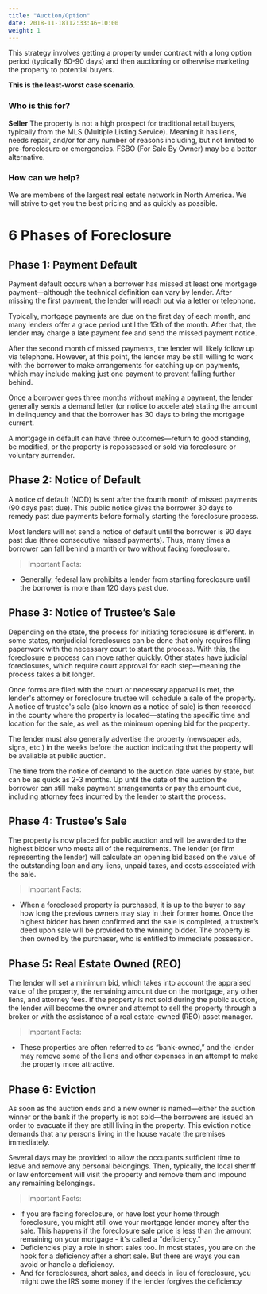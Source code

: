 ```yaml
---
title: "Auction/Option"
date: 2018-11-18T12:33:46+10:00
weight: 1
---
```


This strategy involves getting a property under contract with a long option period (typically 60-90 days) and then auctioning or otherwise marketing the property to potential buyers.

**This is the least-worst case scenario.**

### Who is this for?

**Seller**
 The property is not a high prospect for traditional retail buyers, typically from the MLS (Multiple Listing Service). Meaning it has liens, needs repair, and/or for any number of reasons including, but not limited to pre-foreclosure or emergencies. FSBO (For Sale By Owner) may be a better alternative.

### How can we help?
We are members of the largest real estate network in North America. We will strive to get you the best pricing and as quickly as possible.


# 6 Phases of Foreclosure

## Phase 1: Payment Default
Payment default occurs when a borrower has missed at least one mortgage payment—although the technical definition can vary by lender. After missing the first payment, the lender will reach out via a letter or telephone.

Typically, mortgage payments are due on the first day of each month, and many lenders offer a grace period until the 15th of the month. After that, the lender may charge a late payment fee and send the missed payment notice.

After the second month of missed payments, the lender will likely follow up via telephone. However, at this point, the lender may be still willing to work with the borrower to make arrangements for catching up on payments, which may include making just one payment to prevent falling further behind.

Once a borrower goes three months without making a payment, the lender generally sends a demand letter (or notice to accelerate) stating the amount in delinquency and that the borrower has 30 days to bring the mortgage current.

A mortgage in default can have three outcomes—return to good standing, be modified, or the property is repossessed or sold via foreclosure or voluntary surrender.

## Phase 2: Notice of Default
A notice of default (NOD) is sent after the fourth month of missed payments (90 days past due). This public notice gives the borrower 30 days to remedy past due payments before formally starting the foreclosure process.

Most lenders will not send a notice of default until the borrower is 90 days past due (three consecutive missed payments). Thus, many times a borrower can fall behind a month or two without facing foreclosure.

> Important Facts:
- Generally, federal law prohibits a lender from starting foreclosure until the borrower is more than 120 days past due.

## Phase 3: Notice of Trustee’s Sale
Depending on the state, the process for initiating foreclosure is different. In some states, nonjudicial foreclosures can be done that only requires filing paperwork with the necessary court to start the process. With this, the foreclosure e process can move rather quickly. Other states have judicial foreclosures, which require court approval for each step—meaning the process takes a bit longer.

Once forms are filed with the court or necessary approval is met, the lender's attorney or foreclosure trustee will schedule a sale of the property. A notice of trustee's sale (also known as a notice of sale) is then recorded in the county where the property is located—stating the specific time and location for the sale, as well as the minimum opening bid for the property.

The lender must also generally advertise the property (newspaper ads, signs, etc.) in the weeks before the auction indicating that the property will be available at public auction.

The time from the notice of demand to the auction date varies by state, but can be as quick as 2-3 months. Up until the date of the auction the borrower can still make payment arrangements or pay the amount due, including attorney fees incurred by the lender to start the process.

## Phase 4: Trustee’s Sale
The property is now placed for public auction and will be awarded to the highest bidder who meets all of the requirements. The lender (or firm representing the lender) will calculate an opening bid based on the value of the outstanding loan and any liens, unpaid taxes, and costs associated with the sale.

> Important Facts:
- When a foreclosed property is purchased, it is up to the buyer to say how long the previous owners may stay in their former home.
Once the highest bidder has been confirmed and the sale is completed, a trustee’s deed upon sale will be provided to the winning bidder. The property is then owned by the purchaser, who is entitled to immediate possession.

## Phase 5: Real Estate Owned (REO)
The lender will set a minimum bid, which takes into account the appraised value of the property, the remaining amount due on the mortgage, any other liens, and attorney fees. If the property is not sold during the public auction, the lender will become the owner and attempt to sell the property through a broker or with the assistance of a real estate-owned (REO) asset manager.

> Important Facts:
- These properties are often referred to as “bank-owned,” and the lender may remove some of the liens and other expenses in an attempt to make the property more attractive.

## Phase 6: Eviction
As soon as the auction ends and a new owner is named—either the auction winner or the bank if the property is not sold—the borrowers are issued an order to evacuate if they are still living in the property. This eviction notice demands that any persons living in the house vacate the premises immediately.

Several days may be provided to allow the occupants sufficient time to leave and remove any personal belongings. Then, typically, the local sheriff or law enforcement will visit the property and remove them and impound any remaining belongings.

> Important Facts:
- If you are facing foreclosure, or have lost your home through foreclosure, you might still owe your mortgage lender money after the sale. This happens if the foreclosure sale price is less than the amount remaining on your mortgage - it's called a "deficiency."
- Deficiencies play a role in short sales too. In most states, you are on the hook for a deficiency after a short sale. But there are ways you can avoid or handle a deficiency.
- And for foreclosures, short sales, and deeds in lieu of foreclosure, you might owe the IRS some money if the lender forgives the deficiency
